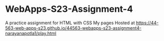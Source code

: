 # WebApps-S23-Assignment-4
A practice assignment for HTML with CSS
My pages Hosted at https://44-563-web-apps-s23.github.io/44563-webapps-s23-assignment4-narayanapotla1/play.html
